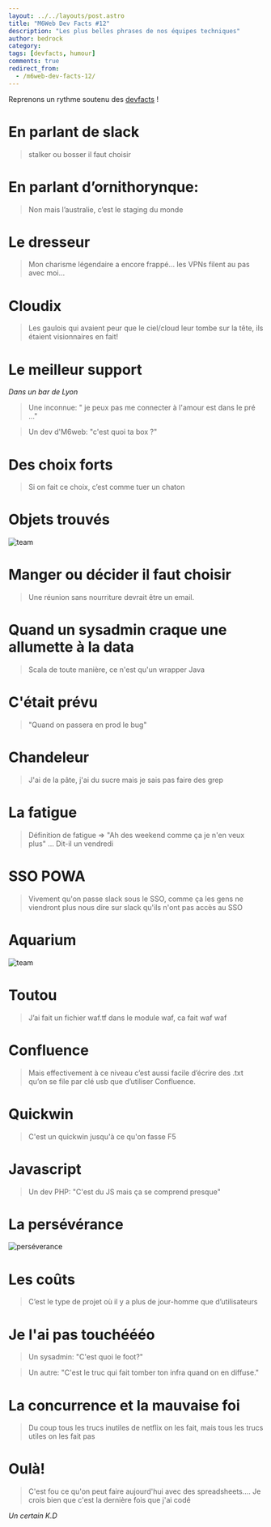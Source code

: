 ```yaml
---
layout: ../../layouts/post.astro
title: "M6Web Dev Facts #12"
description: "Les plus belles phrases de nos équipes techniques"
author: bedrock 
category: 
tags: [devfacts, humour]
comments: true
redirect_from:
  - /m6web-dev-facts-12/
---
```


Reprenons un rythme soutenu des [devfacts](/tags/#devfacts) !

# En parlant de slack
> stalker ou bosser il faut choisir

# En parlant d’ornithorynque:
> Non mais l’australie, c’est le staging du monde

# Le dresseur
> Mon charisme légendaire a encore frappé… les VPNs filent au pas avec moi…

# Cloudix
> Les gaulois qui avaient peur que le ciel/cloud leur tombe sur la tête, ils étaient visionnaires en fait!

# Le meilleur support
*Dans un bar de Lyon*
> Une inconnue: " je peux pas me connecter à l'amour est dans le pré ..."

> Un dev d'M6web: "c'est quoi ta box ?"

# Des choix forts
> Si on fait ce choix, c’est comme tuer un chaton

# Objets trouvés
![team](../../../../images/posts/dev-facts-12/objet-trouvé.jpg)

# Manger ou décider il faut choisir
> Une réunion sans nourriture devrait être un email.

# Quand un sysadmin craque une allumette à la data
> Scala de toute manière, ce n'est qu'un wrapper Java

# C'était prévu
> "Quand on passera en prod le bug"

# Chandeleur
> J'ai de la pâte, j'ai du sucre mais je sais pas faire des grep

# La fatigue
> Définition de fatigue =>  "Ah des weekend comme ça je n'en veux plus" ... Dit-il un vendredi

# SSO POWA
> Vivement qu'on passe slack sous le SSO, comme ça les gens ne viendront plus nous dire sur slack qu'ils n'ont pas accès au SSO

# Aquarium
![team](../../../../images/posts/dev-facts-12/mention-team-aquarium.gif)

# Toutou
> J’ai fait un fichier waf.tf dans le module waf, ca fait waf waf 

# Confluence
> Mais effectivement à ce niveau c’est aussi facile d’écrire des .txt qu’on se file par clé usb que d’utiliser Confluence.

# Quickwin
> C'est un quickwin jusqu'à ce qu'on fasse F5

# Javascript
> Un dev PHP: "C'est du JS mais ça se comprend presque"

# La persévérance
![perséverance](../../../../images/posts/dev-facts-12/perseverance.png)

# Les coûts
> C’est le type de projet où il y a plus de jour-homme que d’utilisateurs

# Je l'ai pas touchéééo
> Un sysadmin: "C'est quoi le foot?"

> Un autre: "C'est le truc qui fait tomber ton infra quand on en diffuse."

# La concurrence et la mauvaise foi 
> Du coup tous les trucs inutiles de netflix on les fait, mais tous les trucs utiles on les fait pas

# Oulà!
> C'est fou ce qu'on peut faire aujourd'hui avec des spreadsheets.... Je crois bien que c'est la dernière fois que j'ai codé

*Un certain K.D*
